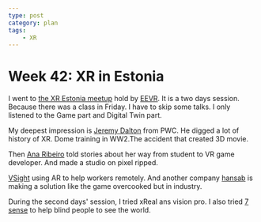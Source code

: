 ```yaml
---
type: post
category: plan
tags:
    - XR
---
```


# Week 42: XR in Estonia

I went to [the XR Estonia meetup](www.realitiexpress.com) hold by [EEVR](https://eevr.ee/). It is a two days session. Because there was a class in Friday. I have to skip some talks. I only listened to the Game part and Digital Twin part.

My deepest impression is [Jeremy Dalton](https://jeremydaltonxr.com/) from PWC. He digged a lot of history of XR. Dome training in WW2.The accident that created 3D movie.

Then [Ana Ribeiro](https://x.com/anagamedev) told stories about her way from student to VR game developer. And made a studio on pixel ripped.

[VSight](https://x.com/vsightio) using AR to help workers remotely. And another company [hansab](https://www.hansab.com/) is making a solution like the game overcooked but in industry.

During the second days' session, I tried xReal ans vision pro. I also tried [7 sense](https://7sense.ee/) to help blind people to see the world.